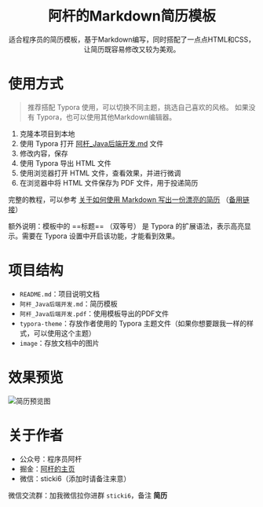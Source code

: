 <h1 align="center">阿杆的Markdown简历模板</h1>

<div align="center">

适合程序员的简历模板，基于Markdown编写，同时搭配了一点点HTML和CSS，让简历既容易修改又较为美观。

</div>

# 使用方式

> 推荐搭配 Typora 使用，可以切换不同主题，挑选自己喜欢的风格。
> 如果没有 Typora，也可以使用其他Markdown编辑器。

1. 克隆本项目到本地
2. 使用 Typora 打开 [阿杆_Java后端开发.md](./阿杆_Java后端开发.md) 文件
3. 修改内容，保存
4. 使用 Typora 导出 HTML 文件
5. 使用浏览器打开 HTML 文件，查看效果，并进行微调
6. 在浏览器中将 HTML 文件保存为 PDF 文件，用于投递简历

完整的教程，可以参考 [关于如何使用 Markdown 写出一份漂亮的简历](https://blog.sticki.cn/#/other/Markdown%E5%88%B6%E4%BD%9C%E7%AE%80%E5%8E%86%E6%95%99%E7%A8%8B) （[备用链接](https://juejin.cn/post/7152386844984868878)）

额外说明：模板中的 ==标题== （双等号） 是 Typora 的扩展语法，表示高亮显示。需要在 Typora 设置中开启该功能，才能看到效果。

# 项目结构

- `README.md`：项目说明文档
- `阿杆_Java后端开发.md`：简历模板
- `阿杆_Java后端开发.pdf`：使用模板导出的PDF文件
- `typora-theme`：存放作者使用的 Typora 主题文件（如果你想要跟我一样的样式，可以使用这个主题）
- `image`：存放文档中的图片

# 效果预览

![简历预览图](image/resume.png)

# 关于作者

- 公众号：程序员阿杆
- 掘金：[阿杆的主页](https://juejin.cn/user/4182956056773160/posts)
- 微信：sticki6（添加时请备注来意）

微信交流群：加我微信拉你进群 `sticki6`，备注 **简历**
